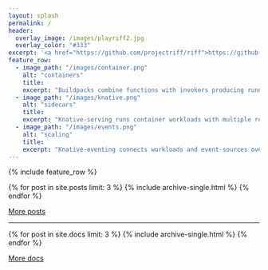 ```yaml
---
layout: splash
permalink: /
header:
  overlay_image: /images/playriff2.jpg
  overlay_color: "#333"
excerpt: '<a href="https://github.com/projectriff/riff">https://github.com/projectriff/riff</a>'
feature_row:
  - image_path: "/images/container.png"
    alt: "containers"
    title:
    excerpt: "Buildpacks combine functions with invokers producing runnable containers."
  - image_path: "/images/knative.png"
    alt: "sidecars"
    title:
    excerpt: "Knative-serving runs container workloads with multiple revisions and 0-to-N autoscaling."
  - image_path: "/images/events.png"
    alt: "scaling"
    title:
    excerpt: "Knative-eventing connects workloads and event-sources over broker-backed pub-sub channels."
---
```


{% include feature_row %}

<article class="page">
  {% for post in site.posts limit: 3 %}
    {% include archive-single.html %}
  {% endfor %}
  <p><a href="/blog/">More posts</a></p>

  <hr />

  {% for post in site.docs limit: 3 %}
    {% include archive-single.html %}
  {% endfor %}
  <p><a href="/docs/">More docs</a></p>
</article>